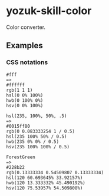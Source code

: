 # yozuk-skill-color

Color converter.

## Examples

### CSS notations

```
#fff
=> 
#ffffff
rgb(1 1 1)
hsl(0 0% 100%)
hwb(0 100% 0%)
hsv(0 0% 100%)
```

```
hsl(235, 100%, 50%, .5)
=> 
#0015ff80
rgb(0 0.083333254 1 / 0.5)
hsl(235 100% 50% / 0.5)
hwb(235 0% 0% / 0.5)
hsv(235 100% 100% / 0.5)
```

```
ForestGreen
=> 
#228b22
rgb(0.13333334 0.54509807 0.13333334)
hsl(120 60.693645% 33.92157%)
hwb(120 13.333332% 45.490192%)
hsv(120 75.53957% 54.509808%)
```
